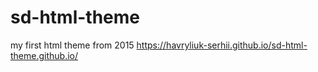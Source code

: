 # sd-html-theme
my first html theme from 2015 
https://havryliuk-serhii.github.io/sd-html-theme.github.io/
